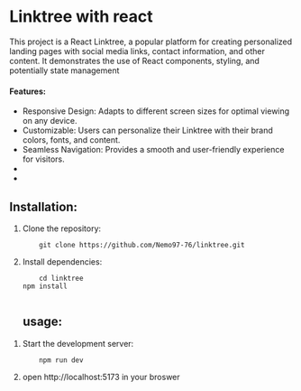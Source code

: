 <h1>
  Linktree with react
</h1>
<span>
  This project is a React Linktree, a popular platform for creating personalized landing pages with social media links, contact information, and other content. It demonstrates the use of React components, styling, and potentially state management
</span>

<h4>Features:</h4>
<ul>
  <li>Responsive Design: Adapts to different screen sizes for optimal viewing on any device.</li>
  <li>Customizable: Users can personalize their Linktree with their brand colors, fonts, and content.</li>
  <li>Seamless Navigation: Provides a smooth and user-friendly experience for visitors.</li>
  <li></li>
  <li></li>
</ul>
<h2>
  Installation:
</h2>

<ol>
  <li>Clone the repository:</li>
  <code>
    git clone https://github.com/Nemo97-76/linktree.git
  </code>
  <li>
    Install dependencies:
  </li>
  <code>
    cd linktree
npm install
  </code>
</ol>

<ol>
    <h2>usage:</h2>

  <li>
    Start the development server:
  </li>
  <code>
    npm run dev
  </code>
  <li>
    open <a>http://localhost:5173</a> in your broswer
  </li>
</ol>
